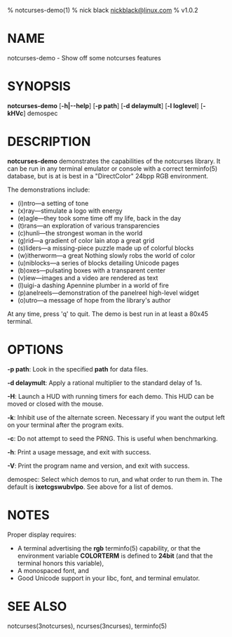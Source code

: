 % notcurses-demo(1)
% nick black <nickblack@linux.com>
% v1.0.2

# NAME

notcurses-demo - Show off some notcurses features

# SYNOPSIS

**notcurses-demo** [**-h|--help**] [**-p path**] [**-d delaymult**] [**-l loglevel**] [**-kHVc**] demospec

# DESCRIPTION

**notcurses-demo** demonstrates the capabilities of the notcurses library. It
can be run in any terminal emulator or console with a correct terminfo(5)
database, but is at is best in a "DirectColor" 24bpp RGB environment.

The demonstrations include:

* (i)ntro—a setting of tone
* (x)ray—stimulate a logo with energy
* (e)agle—they took some time off my life, back in the day
* (t)rans—an exploration of various transparencies
* (c)hunli—the strongest woman in the world
* (g)rid—a gradient of color lain atop a great grid
* (s)liders—a missing-piece puzzle made up of colorful blocks
* (w)itherworm—a great Nothing slowly robs the world of color
* (u)niblocks—a series of blocks detailing Unicode pages
* (b)oxes—pulsating boxes with a transparent center
* (v)iew—images and a video are rendered as text
* (l)uigi-a dashing Apennine plumber in a world of fire
* (p)anelreels—demonstration of the panelreel high-level widget
* (o)utro—a message of hope from the library's author

At any time, press 'q' to quit. The demo is best run in at least a 80x45 terminal.

# OPTIONS

**-p path**: Look in the specified **path** for data files.

**-d delaymult**: Apply a rational multiplier to the standard delay of 1s.

**-H**: Launch a HUD with running timers for each demo. This HUD can be moved or closed with the mouse.

**-k**: Inhibit use of the alternate screen. Necessary if you want the output left on your terminal after the program exits.

**-c**: Do not attempt to seed the PRNG. This is useful when benchmarking.

**-h**: Print a usage message, and exit with success.

**-V**: Print the program name and version, and exit with success.

demospec: Select which demos to run, and what order to run them in. The default is **ixetcgswubvlpo**. See above for a list of demos.

# NOTES
Proper display requires:

* A terminal advertising the **rgb** terminfo(5) capability, or that the environment variable **COLORTERM** is defined to **24bit** (and that the terminal honors this variable),
* A monospaced font, and
* Good Unicode support in your libc, font, and terminal emulator.

# SEE ALSO
notcurses(3notcurses), ncurses(3ncurses), terminfo(5)
